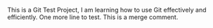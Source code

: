 This is a Git Test Project, I am learning how to use Git effectively and efficiently.
One more line to test.
This is a merge comment.